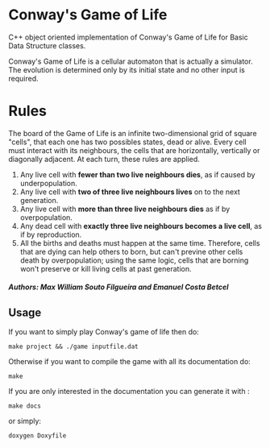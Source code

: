 # Conway's Game of Life

C++ object oriented implementation of Conway's Game of Life for Basic Data Structure classes.

Conway's Game of Life is a cellular automaton that is actually a simulator. The evolution is determined only by its initial state and no other input is required.

# Rules 

The board of the Game of Life is an infinite two-dimensional grid of square "cells", that each one has two possibles states, dead or alive. Every cell must interact with its neighbours, the cells that are horizontally, vertically or diagonally adjacent. At each turn, these rules are applied.
1. Any live cell with **fewer than two live neighbours dies**, as if caused by underpopulation.
2. Any live cell with **two of three live neighbours lives** on to the next generation.
3. Any live cell with **more than three live neighbours dies** as if by overpopulation.
4. Any dead cell with **exactly three live neighbours becomes a live cell**, as if by reproduction.
5. All the births and deaths must happen at the same time. Therefore, cells that are dying can help others to born, but can't previne other cells death by overpopulation; using the same logic, cells that are borning won't preserve or kill living cells at past generation.

##### Authors: Max William Souto Filgueira and Emanuel Costa Betcel 
		

## Usage

If you want to simply play Conway's game of life then do:

```
make project && ./game inputfile.dat
```

Otherwise if you want to compile the game with all its documentation do:

```
make 
```

If you are only interested in the documentation you can generate it with :

```
make docs
```

or simply:
```
doxygen Doxyfile
```


